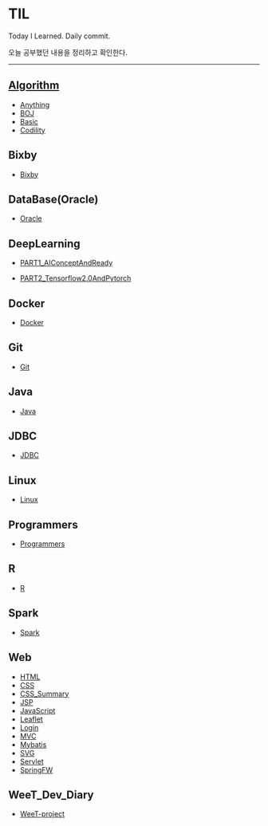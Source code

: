 # TIL
Today I Learned. Daily commit.

오늘 공부했던 내용을 정리하고 확인한다.

-----

## [Algorithm](https://github.com/SeongjinOliver/TIL#Algorithm)

- [Anything](https://github.com/SeongjinOliver/TIL/tree/master/Algorithm/Anything)
- [BOJ](https://github.com/SeongjinOliver/TIL/tree/master/Algorithm/BOJ)
- [Basic](https://github.com/SeongjinOliver/TIL/tree/master/Algorithm/Basic)
- [Codility](https://github.com/SeongjinOliver/TIL/tree/master/Algorithm/Codility)

## Bixby

- [Bixby](https://github.com/SeongjinOliver/TIL/tree/master/Bixby)

## DataBase(Oracle)

- [Oracle](https://github.com/SeongjinOliver/TIL/tree/master/DataBase(Oracle))

## DeepLearning

- [PART1_AIConceptAndReady](https://github.com/SeongjinOliver/TIL/tree/master/DeepLearning/PART1_AIConceptAndReady)

- [PART2_Tensorflow2.0AndPytorch](https://github.com/SeongjinOliver/TIL/tree/master/DeepLearning/PART2_Tensorflow2.0AndPytorch)

## Docker

- [Docker](https://github.com/SeongjinOliver/TIL/tree/master/Docker)

## Git

- [Git](https://github.com/SeongjinOliver/TIL/tree/master/Git)

## Java

- [Java](https://github.com/SeongjinOliver/TIL/tree/master/JAVA)

## JDBC

- [JDBC](https://github.com/SeongjinOliver/TIL/tree/master/JDBC)

## Linux

- [Linux](https://github.com/SeongjinOliver/TIL/tree/master/Linux)

## Programmers

- [Programmers](https://github.com/SeongjinOliver/TIL/tree/master/Programmers)

## R

- [R](https://github.com/SeongjinOliver/TIL/tree/master/R)

## Spark

- [Spark](https://github.com/SeongjinOliver/TIL/tree/master/Spark)

## Web

- [HTML](https://github.com/SeongjinOliver/TIL/tree/master/Web/HTML_CSS/HTMLCSS_Study)
- [CSS](https://github.com/SeongjinOliver/TIL/tree/master/Web/HTML_CSS/HTMLCSS_Study)
- [CSS_Summary](https://github.com/SeongjinOliver/TIL/tree/master/Web/HTML_CSS/CSS_Summary)
- [JSP](https://github.com/SeongjinOliver/TIL/tree/master/Web/JSP)
- [JavaScript](https://github.com/SeongjinOliver/TIL/tree/master/Web/JavaScript)
- [Leaflet](https://github.com/SeongjinOliver/TIL/tree/master/Web/Leaflet)
- [Login](https://github.com/SeongjinOliver/TIL/tree/master/Web/Login)
- [MVC](https://github.com/SeongjinOliver/TIL/tree/master/Web/MVC)
- [Mybatis](https://github.com/SeongjinOliver/TIL/tree/master/Web/Mybatis)
- [SVG](https://github.com/SeongjinOliver/TIL/tree/master/Web/SVG)
- [Servlet](https://github.com/SeongjinOliver/TIL/tree/master/Web/Servlet)
- [SpringFW](https://github.com/SeongjinOliver/TIL/tree/master/Web/SpringFW)

## WeeT_Dev_Diary

- [WeeT-project](https://github.com/SeongjinOliver/TIL/tree/master/wee-T_ProjectDevelopmentDairy)